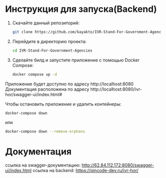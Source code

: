 # Инструкция для запуска(Backend)
1. Скачайте данный репозиторий:
    ```bash
    git clone https://github.com/kayakto/IVR-Stand-For-Government-Agencies.git
    ```
2. Перейдите в директорию проекта:
    ```bash
    cd IVR-Stand-For-Government-Agencies
    ```
3. Сделайте билд и запустите приложение с помощью Docker Compose:
    ```bash
    docker compose up -d
    ```
Приложение будет доступно по адресу http://localhost:8080 
Документация расположена по адресу http://localhost:8080/ivr-hor/swagger-ui/index.html#

Чтобы остановить приложение и удалить контейнеры:
```bash
docker-compose down
```
или
```bash
docker-compose down --remove-orphans
```
# Документация
ссылка на swagger-документацию: http://62.84.112.172:8080/swagger-ui/index.html
ссылка на backend: https://pincode-dev.ru/ivr-hor/
